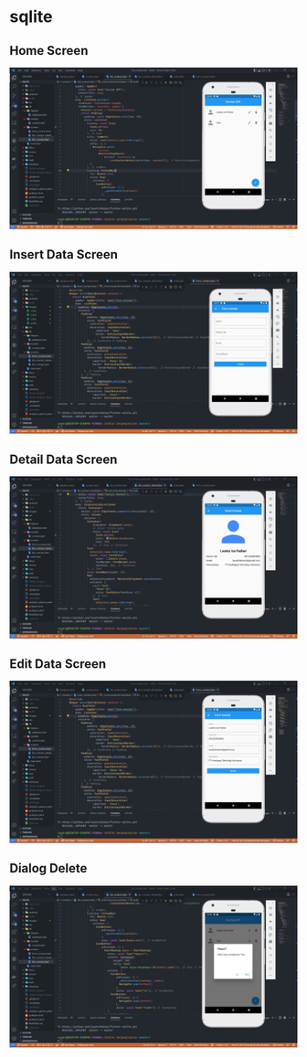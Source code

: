 # sqlite

## Home Screen
![](images/1.JPG)

## Insert Data Screen
![](images/5.JPG)

## Detail Data Screen
![](images/2.JPG)

## Edit Data Screen
![](images/3.JPG)

## Dialog Delete
![](images/4.JPG)


